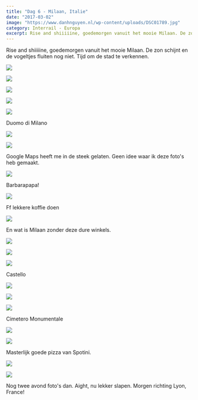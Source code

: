 ```yaml
---
title: "Dag 6 - Milaan, Italie"
date: "2017-03-02"
image: "https://www.danhnguyen.nl/wp-content/uploads/DSC01789.jpg"
category: Interrail - Europa
excerpt: Rise and shiiiiine, goedemorgen vanuit het mooie Milaan. De zon schijnt en de vogeltjes fluiten nog niet. Tijd om...
---
```


Rise and shiiiiine, goedemorgen vanuit het mooie Milaan. De zon schijnt en de vogeltjes fluiten nog niet. Tijd om de stad te verkennen.


![](https://www.danhnguyen.nl/wp-content/uploads//DSC01820-700x394.jpg)

![](https://www.danhnguyen.nl/wp-content/uploads//DSC01818-700x394.jpg)

![](https://www.danhnguyen.nl/wp-content/uploads//DSC01801-700x394.jpg)

![](https://www.danhnguyen.nl/wp-content/uploads//DSC01803-700x394.jpg)

![](https://www.danhnguyen.nl/wp-content/uploads//DSC01819-700x394.jpg)

Duomo di Milano

![](https://www.danhnguyen.nl/wp-content/uploads//DSC01829-700x394.jpg)

![](https://www.danhnguyen.nl/wp-content/uploads//DSC01850-700x394.jpg)

Google Maps heeft me in de steek gelaten. Geen idee waar ik deze foto's heb gemaakt.

![](https://www.danhnguyen.nl/wp-content/uploads//DSC01835-700x394.jpg)

Barbarapapa!

![](https://www.danhnguyen.nl/wp-content/uploads//DSC01830-700x394.jpg)

Ff lekkere koffie doen

![](https://www.danhnguyen.nl/wp-content/uploads//DSC01789-700x394.jpg)

En wat is Milaan zonder deze dure winkels.

![](https://www.danhnguyen.nl/wp-content/uploads//DSC01857-700x394.jpg)

![](https://www.danhnguyen.nl/wp-content/uploads//DSC01877-700x394.jpg)

![](https://www.danhnguyen.nl/wp-content/uploads//DSC01854-700x394.jpg)

Castello

![](https://www.danhnguyen.nl/wp-content/uploads//DSC01890-700x394.jpg)

![](https://www.danhnguyen.nl/wp-content/uploads//DSC01891-700x394.jpg)

![](https://www.danhnguyen.nl/wp-content/uploads//DSC01892-700x394.jpg)

Cimetero Monumentale

![](https://www.danhnguyen.nl/wp-content/uploads//DSC01901-700x394.jpg)

![](https://www.danhnguyen.nl/wp-content/uploads//DSC01898-700x394.jpg)

Masterlijk goede pizza van Spotini.

![](https://www.danhnguyen.nl/wp-content/uploads//DSC01906-700x394.jpg)

![](https://www.danhnguyen.nl/wp-content/uploads//DSC01900-700x394.jpg)

Nog twee avond foto's dan.
Aight, nu lekker slapen. Morgen richting Lyon, France!
